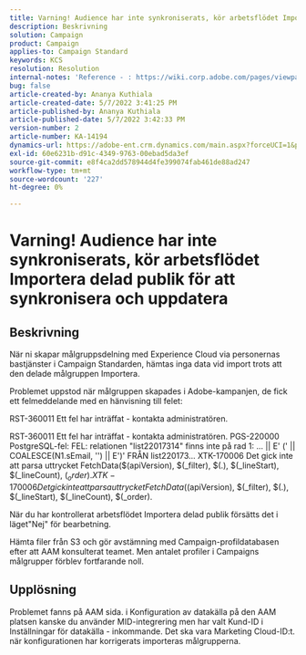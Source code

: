 ```yaml
---
title: Varning! Audience har inte synkroniserats, kör arbetsflödet Importera delad publik för att synkronisera och uppdatera
description: Beskrivning
solution: Campaign
product: Campaign
applies-to: Campaign Standard
keywords: KCS
resolution: Resolution
internal-notes: 'Reference - : https://wiki.corp.adobe.com/pages/viewpage.action?pageId=1061261145#space-menu-link-content  Resolved in - https://jira.corp.adobe.com/browse/CAMP-34744'
bug: false
article-created-by: Ananya Kuthiala
article-created-date: 5/7/2022 3:41:25 PM
article-published-by: Ananya Kuthiala
article-published-date: 5/7/2022 3:42:33 PM
version-number: 2
article-number: KA-14194
dynamics-url: https://adobe-ent.crm.dynamics.com/main.aspx?forceUCI=1&pagetype=entityrecord&etn=knowledgearticle&id=0544c621-1cce-ec11-a7b5-0022480a8e40
exl-id: 60e6231b-d91c-4349-9763-00ebad5da3ef
source-git-commit: e8f4ca2dd578944d4fe399074fab461de88ad247
workflow-type: tm+mt
source-wordcount: '227'
ht-degree: 0%

---
```


# Varning! Audience har inte synkroniserats, kör arbetsflödet Importera delad publik för att synkronisera och uppdatera

## Beskrivning


När ni skapar målgruppsdelning med Experience Cloud via personernas bastjänster i Campaign Standarden, hämtas inga data vid import trots att den delade målgruppen Importera.

Problemet uppstod när målgruppen skapades i Adobe-kampanjen, de fick ett felmeddelande med en hänvisning till felet:



RST-360011 Ett fel har inträffat - kontakta administratören.

RST-360011 Ett fel har inträffat - kontakta administratören.
PGS-220000 PostgreSQL-fel: FEL: relationen &quot;list22017314&quot; finns inte på rad 1: ... || E&#39; (&#39; || COALESCE(N1.sEmail, &#39;&#39;) || E&#39;)&#39; FRÅN list220173... XTK-170006 Det gick inte att parsa uttrycket FetchData($(apiVersion), $(_filter), $(.), $(_lineStart), $(_lineCount), $(_order).
XTK-170006 Det gick inte att parsa uttrycket FetchData($(apiVersion), $(_filter), $(.), $(_lineStart), $(_lineCount), $(_order).





När du har kontrollerat arbetsflödet Importera delad publik försätts det i läget&quot;Nej&quot; för bearbetning.

Hämta filer från S3 och gör avstämning med Campaign-profildatabasen efter att AAM konsulterat teamet. Men antalet profiler i Campaigns målgrupper förblev fortfarande noll.


## Upplösning


Problemet fanns på AAM sida. i Konfiguration av datakälla på den AAM platsen kanske du använder MID-integrering men har valt Kund-ID i Inställningar för datakälla - inkommande. Det ska vara Marketing Cloud-ID:t. när konfigurationen har korrigerats importeras målgrupperna.
